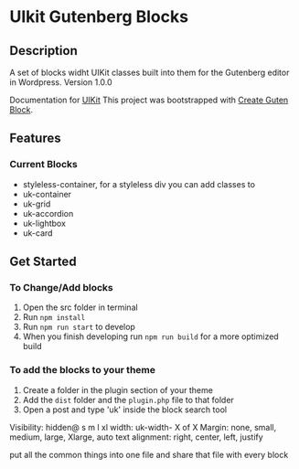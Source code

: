 

# UIkit Gutenberg Blocks

## Description
A set of blocks widht UIKit classes built into them for the Gutenberg editor in Wordpress. Version 1.0.0

Documentation for [UIKit](https://getuikit.com/docs/introduction)
This project was bootstrapped with [Create Guten Block](https://github.com/ahmadawais/create-guten-block).

## Features
### Current Blocks
- styleless-container, for a styleless div you can add classes to
- uk-container
- uk-grid
- uk-accordion
- uk-lightbox
- uk-card

## Get Started

### To Change/Add blocks
1. Open the src folder in terminal
2. Run `npm install`
3. Run `npm run start` to develop
4. When you finish developing run `npm run build` for a more optimized build

### To add the blocks to your theme
1. Create a folder in the plugin section of your theme
2. Add the `dist` folder and the `plugin.php` file to that folder
3. Open a post and type 'uk' inside the block search tool










Visibility: hidden@ s m l xl
width: uk-width- X of X
Margin: none, small, medium, large, Xlarge, auto
text alignment: right, center, left, justify

put all the common things into one file and share that file with every block